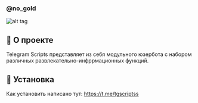 ### @no_gold
![alt tag](https://github.com/Pr0n1xGH/scr/blob/main/tgscript.jpg "Простой русскоговорящий userbot для Телеграма")

## 🍒 О проекте
Telegram Scripts представляет из себя модульного юзербота с набором различных развлекательно-инфррмационных функций.

## 📲 Установка
Как установить написано тут: https://t.me/tgscriptss
